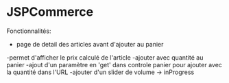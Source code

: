 # JSPCommerce

Fonctionnalités:
- page de detail des articles avant d'ajouter au panier

-permet d'afficher le prix calculé de l'article
-ajouter avec quantité au panier
-ajout d'un paramètre en 'get' dans controle panier pour ajouter avec la quantité dans l'URL
-ajouter d'un slider de volume -> inProgress


